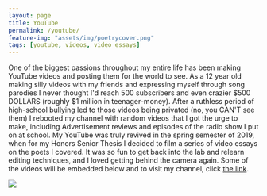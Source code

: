 ```yaml
---
layout: page
title: YouTube
permalink: /youtube/
feature-img: "assets/img/poetrycover.png"
tags: [youtube, videos, video essays]
---
```


One of the biggest passions throughout my entire life has been making YouTube videos and posting them for the world to see. As a 12 year old making silly videos with my friends and expressing myself through song parodies I never thought I'd reach 500 subscribers and even crazier $500 DOLLARS (roughly $1 million in teenager-money). After a ruthless period of high-school bullying led to those videos being privated (no, you CAN'T see them) I rebooted my channel with random videos that I got the urge to make, including Advertisement reviews and episodes of the radio show I put on at school. My YouTube was truly revived in the spring semester of 2019, when for my Honors Senior Thesis I decided to film a series of video essays on the poets I covered. It was so fun to get back into the lab and relearn editing techniques, and I loved getting behind the camera again. Some of the videos will be embedded below and to visit my channel, click [the link](https://www.youtube.com/channel/UCAfBokrihGD-HmcsoxO7WjA/videos). 

[![](https://img.https://www.youtube.com/watch?v=o5yhrvL8e-k&t=37s.jpg)](https://www.youtube.com/watch?v=o5yhrvL8e-k&t=37s)
